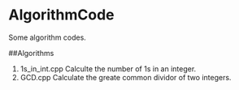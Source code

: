 AlgorithmCode
=============

Some algorithm codes.

##Algorithms
1. 1s_in_int.cpp Calculte the number of 1s in an integer.  
2. GCD.cpp Calculate the greate common dividor of two integers.
